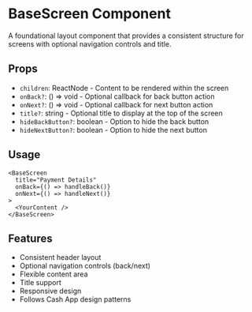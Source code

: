# BaseScreen Component

A foundational layout component that provides a consistent structure for screens with optional navigation controls and title.

## Props

- `children`: ReactNode - Content to be rendered within the screen
- `onBack?`: () => void - Optional callback for back button action
- `onNext?`: () => void - Optional callback for next button action
- `title?`: string - Optional title to display at the top of the screen
- `hideBackButton?`: boolean - Option to hide the back button
- `hideNextButton?`: boolean - Option to hide the next button

## Usage

```tsx
<BaseScreen
  title="Payment Details"
  onBack={() => handleBack()}
  onNext={() => handleNext()}
>
  <YourContent />
</BaseScreen>
```

## Features

- Consistent header layout
- Optional navigation controls (back/next)
- Flexible content area
- Title support
- Responsive design
- Follows Cash App design patterns 